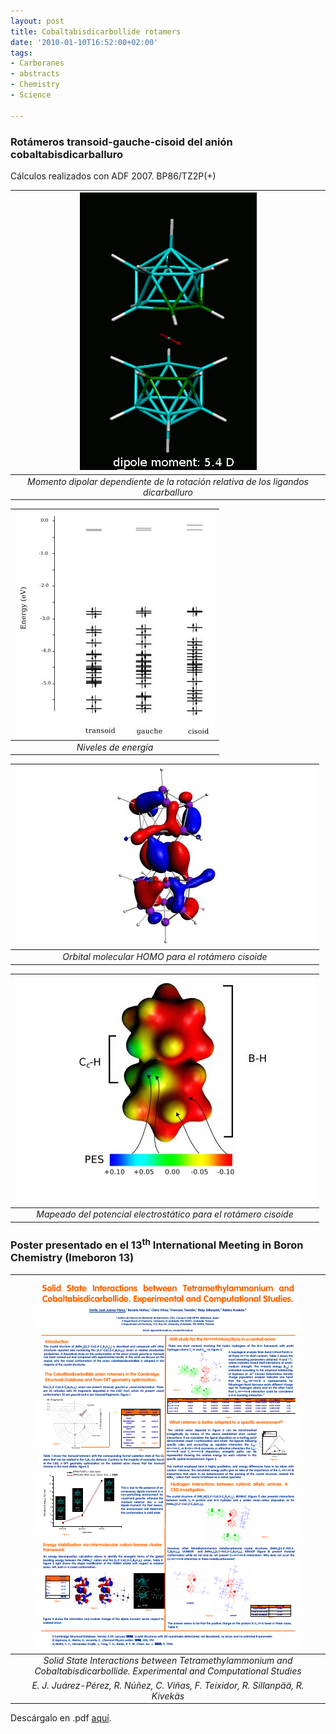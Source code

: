 ```yaml
---
layout: post
title: Cobaltabisdicarbollide rotamers
date: '2010-01-10T16:52:00+02:00'
tags:
- Carboranes
- abstracts
- Chemistry
- Science

---
```


### Rotámeros transoid-gauche-cisoid del anión cobaltabisdicarballuro

Cálculos realizados con ADF 2007. BP86/TZ2P(+)<br>


|![](/imgs/animacion1.gif) |
|:--:|
|*Momento dipolar dependiente de la rotación relativa de los ligandos dicarballuro*|


|![](/imgs/levels.jpg) |
|:--:|
|*Niveles de energía*|

|![](/imgs/homo.jpg ) |
|:--:|
|*Orbital molecular HOMO para el rotámero cisoide*|

|![](/imgs/pes1.jpg) |
|:--:|
|*Mapeado del potencial electrostático para el rotámero cisoide*|

### Poster presentado en el 13<sup>th</sup> International Meeting in Boron Chemistry (Imeboron 13)



|![](/imgs/012751.556657679.png) |
|:--:|
|*Solid State Interactions between Tetramethylammonium and Cobaltabisdicarbollide. Experimental and Computational Studies*|
|*E. J. Juárez-Pérez, R. Núñez, C. Viñas, F. Teixidor, R. Sillanpää, R. Kivekäs*|

Descárgalo en .pdf [aquí](https://drive.google.com/file/d/10mG47EVHDvLxbAChsKImbn_pfHbFSkJo/view?usp=sharing).










